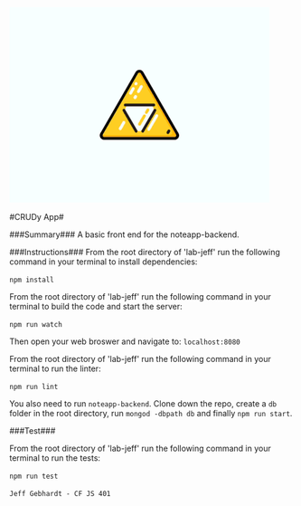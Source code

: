 ![Triforce](./resources/triforce2.gif)

#CRUDy App#

###Summary###
A basic front end for the noteapp-backend.

###Instructions###
From the root directory of 'lab-jeff' run the following command in your terminal to install dependencies:

`npm install`


From the root directory of 'lab-jeff' run the following command in your terminal to build the code and start the server:

`npm run watch`

Then open your web broswer and navigate to: `localhost:8080`


From the root directory of 'lab-jeff' run the following command in your terminal to run the linter:

`npm run lint`


You also need to run `noteapp-backend`. Clone down the repo, create a `db` folder in the root directory, run `mongod -dbpath db` and finally `npm run start`.



###Test###

From the root directory of 'lab-jeff' run the following command in your terminal to run the tests:

`npm run test`


`Jeff Gebhardt - CF JS 401`
